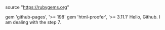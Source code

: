 source "https://rubygems.org"

gem 'github-pages', '>= 198'
gem 'html-proofer', '>= 3.11.1'
Hello, Github. I am dealing with the step 7.
